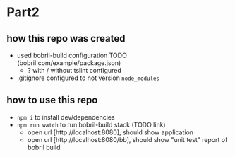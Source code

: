 # Part2

## how this repo was created
- used bobril-build configuration TODO (bobril.com/example/package.json)
    - ? with / without tslint configured
- .gitignore configured to not version `node_modules`

## how to use this repo
- `npm i` to install dev/dependencies
- `npm run watch` to run bobril-build stack (TODO link)
    - open url [http://localhost:8080], should show application
    - open url [http://localhost:8080/bb], should show "unit test" report of bobril build
